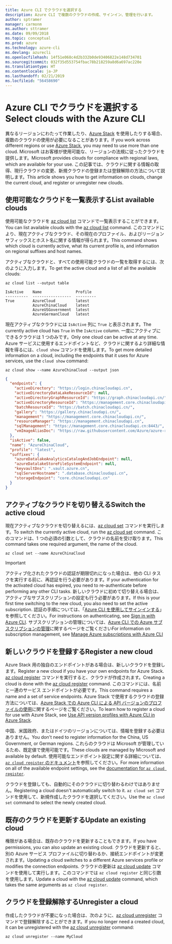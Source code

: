 ```yaml
---
title: Azure CLI でクラウドを選択する
description: Azure CLI で複数のクラウドの作成、サインイン、管理を行います。
author: sptramer
manager: carmonm
ms.author: sttramer
ms.date: 09/09/2018
ms.topic: conceptual
ms.prod: azure
ms.technology: azure-cli
ms.devlang: azurecli
ms.openlocfilehash: 14f51e068c4d2b332b0de93406822e148d734701
ms.sourcegitcommit: 032f35d553754fbac78b218259a8d6a697ac220e
ms.translationtype: HT
ms.contentlocale: ja-JP
ms.lasthandoff: 02/21/2019
ms.locfileid: "56458690"
---
```

# <a name="select-clouds-with-the-azure-cli"></a><span data-ttu-id="cff90-103">Azure CLI でクラウドを選択する</span><span class="sxs-lookup"><span data-stu-id="cff90-103">Select clouds with the Azure CLI</span></span>

<span data-ttu-id="cff90-104">異なるリージョンにわたって作業したり、[Azure Stack](https://docs.microsoft.com/azure/azure-stack/user/) を使用したりする場合、複数のクラウドの使用が必要になることがあります。</span><span class="sxs-lookup"><span data-stu-id="cff90-104">If you work across different regions or use [Azure Stack](https://docs.microsoft.com/azure/azure-stack/user/), you may need to use more than one cloud.</span></span> <span data-ttu-id="cff90-105">Microsoft はお客様が使用可能な、リージョンの法規に従ったクラウドを提供します。</span><span class="sxs-lookup"><span data-stu-id="cff90-105">Microsoft provides clouds for compliance with regional laws, which are available for your use.</span></span> <span data-ttu-id="cff90-106">この記事では、クラウドに関する情報の取得、現行クラウドの変更、新規クラウドの登録または登録解除の方法について説明します。</span><span class="sxs-lookup"><span data-stu-id="cff90-106">This article shows you how to get information on clouds, change the current cloud, and register or unregister new clouds.</span></span>

## <a name="list-available-clouds"></a><span data-ttu-id="cff90-107">使用可能なクラウドを一覧表示する</span><span class="sxs-lookup"><span data-stu-id="cff90-107">List available clouds</span></span>

<span data-ttu-id="cff90-108">使用可能なクラウドを [az cloud list](/cli/azure/cloud#az-cloud-list) コマンドで一覧表示することができます。</span><span class="sxs-lookup"><span data-stu-id="cff90-108">You can list available clouds with the [az cloud list](/cli/azure/cloud#az-cloud-list) command.</span></span> <span data-ttu-id="cff90-109">このコマンドにより、現在アクティブなクラウド、その現在のプロファイル、およびリージョン サフィックスとホスト名に関する情報が得られます。</span><span class="sxs-lookup"><span data-stu-id="cff90-109">This command shows which cloud is currently active, what its current profile is, and information on regional suffixes and host names.</span></span>

<span data-ttu-id="cff90-110">アクティブなクラウドと、すべての使用可能クラウドの一覧を取得するには、次のように入力します。</span><span class="sxs-lookup"><span data-stu-id="cff90-110">To get the active cloud and a list of all the available clouds:</span></span>

```azurecli-interactive
az cloud list --output table
```

```output
IsActive    Name               Profile
----------  -----------------  ---------
True        AzureCloud         latest
            AzureChinaCloud    latest
            AzureUSGovernment  latest
            AzureGermanCloud   latest
```

<span data-ttu-id="cff90-111">現在アクティブなクラウドには `IsActive` 列に `True` と表示されます。</span><span class="sxs-lookup"><span data-stu-id="cff90-111">The currently active cloud has `True` in the `IsActive` column.</span></span> <span data-ttu-id="cff90-112">一度にアクティブにできるクラウドは 1 つのみです。</span><span class="sxs-lookup"><span data-stu-id="cff90-112">Only one cloud can be active at any time.</span></span> <span data-ttu-id="cff90-113">Azure サービスに使用するエンドポイントなど、クラウドに関するより詳細な情報を得るには、`cloud show` コマンドを使用します。</span><span class="sxs-lookup"><span data-stu-id="cff90-113">To get more detailed information on a cloud, including the endpoints that it uses for Azure services, use the `cloud show` command:</span></span>

```azurecli-interactive
az cloud show --name AzureChinaCloud --output json
```

```json
{
  "endpoints": {
    "activeDirectory": "https://login.chinacloudapi.cn",
    "activeDirectoryDataLakeResourceId": null,
    "activeDirectoryGraphResourceId": "https://graph.chinacloudapi.cn/",
    "activeDirectoryResourceId": "https://management.core.chinacloudapi.cn/",
    "batchResourceId": "https://batch.chinacloudapi.cn/",
    "gallery": "https://gallery.chinacloudapi.cn/",
    "management": "https://management.core.chinacloudapi.cn/",
    "resourceManager": "https://management.chinacloudapi.cn",
    "sqlManagement": "https://management.core.chinacloudapi.cn:8443/",
    "vmImageAliasDoc": "https://raw.githubusercontent.com/Azure/azure-rest-api-specs/master/arm-compute/quickstart-templates/aliases.json"
  },
  "isActive": false,
  "name": "AzureChinaCloud",
  "profile": "latest",
  "suffixes": {
    "azureDatalakeAnalyticsCatalogAndJobEndpoint": null,
    "azureDatalakeStoreFileSystemEndpoint": null,
    "keyvaultDns": ".vault.azure.cn",
    "sqlServerHostname": ".database.chinacloudapi.cn",
    "storageEndpoint": "core.chinacloudapi.cn"
  }
}
```

## <a name="switch-the-active-cloud"></a><span data-ttu-id="cff90-114">アクティブなクラウドを切り替える</span><span class="sxs-lookup"><span data-stu-id="cff90-114">Switch the active cloud</span></span>

<span data-ttu-id="cff90-115">現在アクティブなクラウドを切り替えるには、[az cloud set](/cli/azure/cloud#az-cloud-set) コマンドを実行します。</span><span class="sxs-lookup"><span data-stu-id="cff90-115">To switch the currently active cloud, run the [az cloud set](/cli/azure/cloud#az-cloud-set) command.</span></span> <span data-ttu-id="cff90-116">このコマンドは、1 つの必須の引数として、クラウドの名前を受け取ります。</span><span class="sxs-lookup"><span data-stu-id="cff90-116">This command takes one required argument, the name of the cloud.</span></span>

```azurecli-interactive
az cloud set --name AzureChinaCloud
```

> [!IMPORTANT]
> <span data-ttu-id="cff90-117">アクティブ化されたクラウドの認証が期限切れになった場合は、他の CLI タスクを実行する前に、再認証を行う必要があります。</span><span class="sxs-lookup"><span data-stu-id="cff90-117">If your authentication for the activated cloud has expired, you need to re-authenticate before performing any other CLI tasks.</span></span> <span data-ttu-id="cff90-118">新しいクラウドに初めて切り替える場合は、アクティブなサブスクリプションの設定も行う必要があります。</span><span class="sxs-lookup"><span data-stu-id="cff90-118">If this is your first time switching to the new cloud, you also need to set the active subscription.</span></span>
> <span data-ttu-id="cff90-119">認証の手順については、「[Azure CLI を使用してサインインする](authenticate-azure-cli.md)」を参照してください。</span><span class="sxs-lookup"><span data-stu-id="cff90-119">For instructions on authenticating, see [Sign in with Azure CLI](authenticate-azure-cli.md).</span></span> <span data-ttu-id="cff90-120">サブスクリプションの管理については、[Azure CLI での Azure サブスクリプションの管理](manage-azure-subscriptions-azure-cli.md)に関するページをご覧ください</span><span class="sxs-lookup"><span data-stu-id="cff90-120">For information on subscription management, see [Manage Azure subscriptions with Azure CLI](manage-azure-subscriptions-azure-cli.md)</span></span>

## <a name="register-a-new-cloud"></a><span data-ttu-id="cff90-121">新しいクラウドを登録する</span><span class="sxs-lookup"><span data-stu-id="cff90-121">Register a new cloud</span></span>

<span data-ttu-id="cff90-122">Azure Stack 用の独自のエンドポイントがある場合は、新しいクラウドを登録します。</span><span class="sxs-lookup"><span data-stu-id="cff90-122">Register a new cloud if you have your own endpoints for Azure Stack.</span></span> <span data-ttu-id="cff90-123">[az cloud register](/cli/azure/cloud#az-cloud-register) コマンドを実行すると、クラウドが作成されます。</span><span class="sxs-lookup"><span data-stu-id="cff90-123">Creating a cloud is done with the [az cloud register](/cli/azure/cloud#az-cloud-register) command.</span></span> <span data-ttu-id="cff90-124">このコマンドには、名前と一連のサービス エンドポイントが必要です。</span><span class="sxs-lookup"><span data-stu-id="cff90-124">This command requires a name and a set of service endpoints.</span></span> <span data-ttu-id="cff90-125">Azure Stack で使用するクラウドの登録方法については、[Azure Stack での Azure CLI による API バージョンのプロファイルの使用](/azure/azure-stack/user/azure-stack-version-profiles-azurecli2#connect-to-azure-stack)に関するページをご覧ください。</span><span class="sxs-lookup"><span data-stu-id="cff90-125">To learn how to register a cloud for use with Azure Stack, see [Use API version profiles with Azure CLI in Azure Stack](/azure/azure-stack/user/azure-stack-version-profiles-azurecli2#connect-to-azure-stack).</span></span>

<span data-ttu-id="cff90-126">中国、米国政府、またはドイツのリージョンについては、情報を登録する必要はありません。</span><span class="sxs-lookup"><span data-stu-id="cff90-126">You don't need to register information for the China, US Government, or German regions.</span></span> <span data-ttu-id="cff90-127">これらのクラウドは Microsoft が管理しているため、既定値で使用可能です。</span><span class="sxs-lookup"><span data-stu-id="cff90-127">These clouds are managed by Microsoft and available by default.</span></span>  <span data-ttu-id="cff90-128">使用可能なエンドポイント設定に関する詳細については、[`az cloud register` のドキュメント](/cli/azure/cloud#az-cloud-register)を参照してください。</span><span class="sxs-lookup"><span data-stu-id="cff90-128">For more information on all of the available endpoint settings, see the [documentation for `az cloud register`](/cli/azure/cloud#az-cloud-register).</span></span>

<span data-ttu-id="cff90-129">クラウドを登録しても、自動的にそのクラウドに切り替わるわけではありません。</span><span class="sxs-lookup"><span data-stu-id="cff90-129">Registering a cloud doesn't automatically switch to it.</span></span> <span data-ttu-id="cff90-130">`az cloud set` コマンドを使用して、新規作成したクラウドを選択してください。</span><span class="sxs-lookup"><span data-stu-id="cff90-130">Use the `az cloud set` command to select the newly created cloud.</span></span>

## <a name="update-an-existing-cloud"></a><span data-ttu-id="cff90-131">既存のクラウドを更新する</span><span class="sxs-lookup"><span data-stu-id="cff90-131">Update an existing cloud</span></span>

<span data-ttu-id="cff90-132">権限がある場合は、既存のクラウドを更新することもできます。</span><span class="sxs-lookup"><span data-stu-id="cff90-132">If you have permissions, you can also update an existing cloud.</span></span> <span data-ttu-id="cff90-133">クラウドを更新すると、別の Azure サービス プロファイルに切り替わるか、接続エンドポイントが変更されます。</span><span class="sxs-lookup"><span data-stu-id="cff90-133">Updating a cloud switches to a different Azure services profile or modifies the connection endpoints.</span></span>
<span data-ttu-id="cff90-134">クラウドの更新は [az cloud update](/cli/azure/cloud#az-cloud-update) コマンドを使用して実行します。このコマンドでは `az cloud register` と同じ引数を使用します。</span><span class="sxs-lookup"><span data-stu-id="cff90-134">Update a cloud with the [az cloud update](/cli/azure/cloud#az-cloud-update) command, which takes the same arguments as `az cloud register`.</span></span>

## <a name="unregister-a-cloud"></a><span data-ttu-id="cff90-135">クラウドを登録解除する</span><span class="sxs-lookup"><span data-stu-id="cff90-135">Unregister a cloud</span></span>

<span data-ttu-id="cff90-136">作成したクラウドが不要になった場合は、次のように、[az cloud unregister](/cli/azure/cloud#az-cloud-unregister) コマンドで登録解除することができます。</span><span class="sxs-lookup"><span data-stu-id="cff90-136">If you no longer need a created cloud, it can be unregistered with the [az cloud unregister](/cli/azure/cloud#az-cloud-unregister) command:</span></span>

```azurecli-interactive
az cloud unregister --name MyCloud
```

